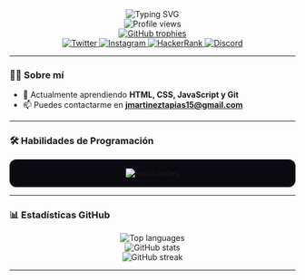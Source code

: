<div align="center">
  <img src="https://readme-typing-svg.demolab.com?font=Fira+Code&size=32&pause=1000&color=9F43BF&center=true&vCenter=true&width=500&lines=Juan+Sebastián+Martínez+Tapias" alt="Typing SVG" />
</div>

<div align="center">
  <img src="https://komarev.com/ghpvc/?username=juan-tapias&label=Profile%20views&color=9f43bf&style=flat" alt="Profile views" />
</div>

<div align="center">
  <a href="https://github.com/ryo-ma/github-profile-trophy">
    <img src="https://github-profile-trophy.vercel.app/?username=juan-tapias&theme=discord&margin-w=6&margin-h=6" alt="GitHub trophies"/>
  </a>
</div>

<div align="center">
  <a href="https://twitter.com/" target="_blank">
    <img src="https://img.shields.io/twitter/follow/?logo=twitter&label=Twitter&color=0B0A10&logoColor=9F43BF&style=for-the-badge" alt="Twitter"/>
  </a>
  <a href="https://instagram.com/juan.martinez1925" target="_blank">
    <img src="https://img.shields.io/badge/Instagram-juan.martinez1925-9F43BF?style=for-the-badge&logo=instagram&logoColor=white" alt="Instagram"/>
  </a>
  <a href="https://www.hackerrank.com/juan sebastian martinez" target="_blank">
    <img src="https://img.shields.io/badge/HackerRank-Juan%20Sebastián%20Martínez-2EC866?style=for-the-badge&logo=hackerrank" alt="HackerRank"/>
  </a>
  <a href="https://discord.gg/lado4376" target="_blank">
    <img src="https://img.shields.io/badge/Discord-lado4376-5865F2?style=for-the-badge&logo=discord" alt="Discord"/>
  </a>
</div>

---

<div align="left">

### 👨‍💻 Sobre mí

- 🌱 Actualmente aprendiendo **HTML, CSS, JavaScript y Git**
- 📫 Puedes contactarme en **jmartineztapias15@gmail.com**

---

### 🛠️ Habilidades de Programación

<div align="center" style="background:#0b0a10; padding:16px; border-radius:12px;">
  <img src="https://skillicons.dev/icons?i=python,fastapi,html,css,git,javascript,java,typescript,mysql,postgresql,spring,react,tailwind&theme=dark" alt="Habilidades" />
</div>

---

### 📊 Estadísticas GitHub

<div align="center">
  <img src="https://github-readme-stats.vercel.app/api/top-langs/?username=juan-tapias&layout=compact&theme=midnight-purple" alt="Top languages" />
  <br>
  <img src="https://github-readme-stats.vercel.app/api?username=juan-tapias&show_icons=true&theme=midnight-purple" alt="GitHub stats" />
  <br>
  <img src="https://github-readme-streak-stats.herokuapp.com/?user=juan-tapias&theme=midnight-purple" alt="GitHub streak" />
</div>

---

</div>

